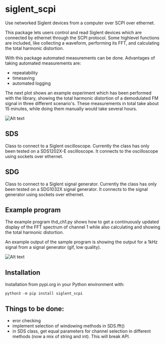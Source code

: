 # siglent_scpi

Use networked Siglent devices from a computer over SCPI over ethernet.

This package lets users control and read Siglent devices which are connected by ethernet through the SCPI protocol. Some highlevel functions are included, like collecting a waveform, performing its FFT, and calculating the total harmonic distortion.

With this package automated measurements can be done. Advantages of taking automated measurements are:

- repeatability
- timesaving
- automated logging

The next plot shows an example experiment which has been performed with the library, showing the total harmonic distortion of a demodulated FM signal in three different scenario's. These measurements in total take about 15 minutes, while doing them manually would take several hours.

![Alt text](resources/thd_vs_modfreq.png)


## SDS

Class to connect to a Siglent oscilloscope. Currently the class has only been tested on a SDS1202X-E oscilloscope. It connects to the oscilloscope using sockets over ethernet.


## SDG

Class to connect to a Siglent signal generator. Currently the class has only been tested on a SDG1032X signal generator. It connects to the signal generator using sockets over ethernet.


## Example program

The example program thd_ch1.py shows how to get a continuously updated display of the FFT spectrum of channel 1 while also calculating and showing the total harmonic distortion.

An example output of the sample program is showing the output for a 1kHz signal from a signal generator (gif, low quality).

![Alt text](resources/Screencast-from-2024-04-06-21-19-27.gif)


## Installation

Installation from pypi.org in your Python environment with:

```
python3 -m pip install siglent_scpi
```


## Things to be done:

- eror checking
- implement selection of windowing methods in SDS.fft()
- in SDS class, get equal parameters for channel selection in different methods (now a mix of string and int). This will break API.




